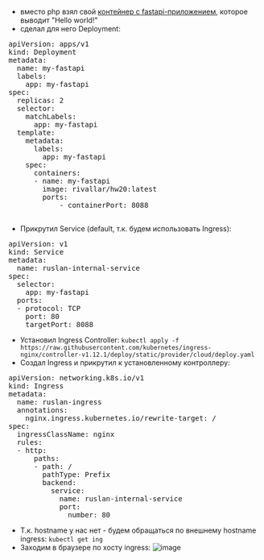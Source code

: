 - вместо php взял свой [контейнер с fastapi-приложением](https://hub.docker.com/repository/docker/rivallar/hw20/general), которое выводит "Hello world!"
- сделал для него Deployment:
<pre>
apiVersion: apps/v1
kind: Deployment
metadata:
  name: my-fastapi
  labels:
    app: my-fastapi
spec:
  replicas: 2
  selector:
    matchLabels:
      app: my-fastapi
  template:
    metadata:
      labels:
        app: my-fastapi
    spec:
      containers:
      - name: my-fastapi
        image: rivallar/hw20:latest
        ports:
            - containerPort: 8088
  </pre>

- Прикрутил Service (default, т.к. будем использовать Ingress):
<pre>
apiVersion: v1
kind: Service
metadata:
  name: ruslan-internal-service
spec:
  selector:
    app: my-fastapi
  ports:
  - protocol: TCP
    port: 80
    targetPort: 8088
</pre>

- Установил Ingress Controller: `kubectl apply -f https://raw.githubusercontent.com/kubernetes/ingress-nginx/controller-v1.12.1/deploy/static/provider/cloud/deploy.yaml`
- Создал Ingress и прикрутил к установленному контроллеру:
<pre>
apiVersion: networking.k8s.io/v1
kind: Ingress
metadata:
  name: ruslan-ingress
  annotations:
    nginx.ingress.kubernetes.io/rewrite-target: /
spec:
  ingressClassName: nginx
  rules:
  - http:
      paths:
      - path: /
        pathType: Prefix
        backend:
          service:
            name: ruslan-internal-service
            port:
              number: 80
</pre>
- Т.к. hostname у нас нет - будем обращаться по внешнему hostname ingress: `kubectl get ing`
- Заходим в браузере по хосту ingress:
  ![image](https://github.com/user-attachments/assets/baf4216c-fa66-4036-b98e-86fec09a6b41)
